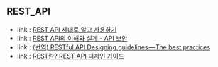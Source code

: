 ## REST_API

- link : [REST API 제대로 알고 사용하기](https://meetup.nhncloud.com/posts/92)
- link : [REST API의 이해와 설계 - API 보안](https://bcho.tistory.com/955)
- link : [(번역) RESTful API Designing guidelines — The best practices](https://wayhome25.github.io/etc/2017/11/26/restful-api-designing-guidelines/)
- link : [REST란? REST API 디자인 가이드](https://covenant.tistory.com/241)
